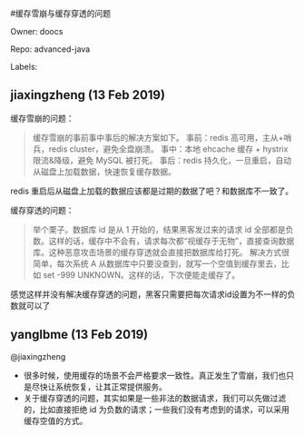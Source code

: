#缓存雪崩与缓存穿透的问题

Owner: doocs

Repo: advanced-java

Labels: 

## jiaxingzheng (13 Feb 2019)

缓存雪崩的问题：
> 缓存雪崩的事前事中事后的解决方案如下。
事前：redis 高可用，主从+哨兵，redis cluster，避免全盘崩溃。
事中：本地 ehcache 缓存 + hystrix 限流&降级，避免 MySQL 被打死。
事后：redis 持久化，一旦重启，自动从磁盘上加载数据，快速恢复缓存数据。

redis 重启后从磁盘上加载的数据应该都是过期的数据了吧？和数据库不一致了。


缓存穿透的问题：
> 举个栗子。数据库 id 是从 1 开始的，结果黑客发过来的请求 id 全部都是负数。这样的话，缓存中不会有，请求每次都“视缓存于无物”，直接查询数据库。这种恶意攻击场景的缓存穿透就会直接把数据库给打死。
解决方式很简单，每次系统 A 从数据库中只要没查到，就写一个空值到缓存里去，比如 set -999 UNKNOWN。这样的话，下次便能走缓存了。

感觉这样并没有解决缓存穿透的问题，黑客只需要把每次请求id设置为不一样的负数就可以了

## yanglbme (13 Feb 2019)

@jiaxingzheng 

- 很多时候，使用缓存的场景不会严格要求一致性。真正发生了雪崩，我们也只是尽快让系统恢复，让其正常提供服务。
- 关于缓存穿透的问题，其实如果是一些非法的数据请求，我们可以先做过滤的，比如直接拒绝 id 为负数的请求；一些我们没有考虑到的请求，可以采用缓存空值的方式。

